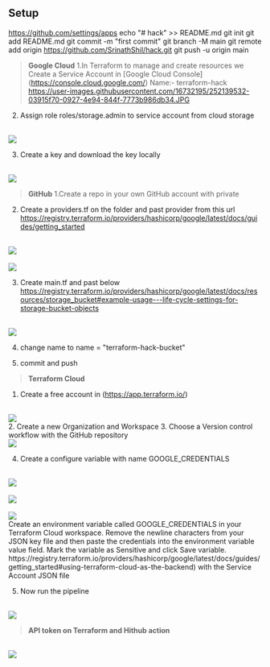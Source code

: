 ## Setup
https://github.com/settings/apps
echo "# hack" >> README.md
git init
git add README.md
git commit -m "first commit"
git branch -M main
git remote add origin https://github.com/SrinathShil/hack.git
git push -u origin main

> **Google Cloud**
1.In Terraform to manage and create resources we  Create a Service Account in [Google Cloud Console] (https://console.cloud.google.com/) 
Name:- terraform-hack
https://user-images.githubusercontent.com/16732195/252139532-03915f70-0927-4e94-844f-7773b986db34.JPG

2. Assign role roles/storage.admin to service account from cloud storage
<html>
<br/>
<img src="img/img2.jpg">
<br/>
</html>


3. Create a key and download the key locally
<html>
<br/>
<img src="img/img3.jpg">
<br/>
</html>

> **GitHub**
1.Create a repo in your own GitHub account with private

2. Create  a providers.tf on the folder and past provider from this url https://registry.terraform.io/providers/hashicorp/google/latest/docs/guides/getting_started
<html>
<br/>
<img src="img/img3.1.jpg">
<br/>
</html>
<html>
<br/>
<img src="img/img4.jpg">
<br/>
</html>

3. Create main.tf and past below
https://registry.terraform.io/providers/hashicorp/google/latest/docs/resources/storage_bucket#example-usage---life-cycle-settings-for-storage-bucket-objects
<html>
<br/>
<img src="img/img5.jpg">
<br/>
</html>

4. change name to name          = "terraform-hack-bucket"

5. commit and push
 
> **Terraform Cloud**
1. Create a free account in (https://app.terraform.io/)
<html>
<br/>
<img src="img/img6.jpg">
<br/>
</html>
2. Create a new Organization and Workspace
3. Choose a Version control workflow with the GitHub repository
<html>
<br/>
<img src="img/img6.jpg">
<br/>
</html>

4. Create a configure variable with name GOOGLE_CREDENTIALS
<html>
<br/>
<img src="img/img7.jpg">
<br/>
</html>
<html>
<br/>
<img src="img/img8.jpg">
<br/>
</html>
<html>
<br/>
<img src="img/img9.jpg">
<br/>
</html>
Create an environment variable called GOOGLE_CREDENTIALS in your Terraform Cloud workspace.
Remove the newline characters from your JSON key file and then paste the credentials into the environment variable value field.
Mark the variable as Sensitive and click Save variable.
 https://registry.terraform.io/providers/hashicorp/google/latest/docs/guides/getting_started#using-terraform-cloud-as-the-backend) with the Service Account JSON file 

5. Now run the pipeline

<html>
<br/>
<img src="img/img10.jpg">
<br/>
</html>


> **API token on Terraform and Hithub action**


<html>
<br/>
<img src="img/image11.jpg">
<br/>
</html>
